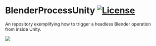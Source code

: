 # BlenderProcessUnity [![License](https://img.shields.io/badge/License-MIT-lightgrey.svg?style=flat)](http://mit-license.org)
An repository exemplifying how to trigger a headless Blender operation from inside Unity.

![](/Screenshots/BlenderProcessUnityDemo.gif)
